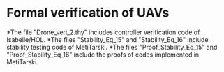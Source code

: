# Formal verification of UAVs 


  *The file "Drone_veri_2.thy" includes controller verification code of Isabelle/HOL.
  *The files "Stability_Eq_15" and "Stability_Eq_16" include stability testing code of MetiTarski.
  *The files "Proof_Stability_Eq_15" and "Proof_Stability_Eq_16" include the proofs of codes implemented in MetiTarski.

